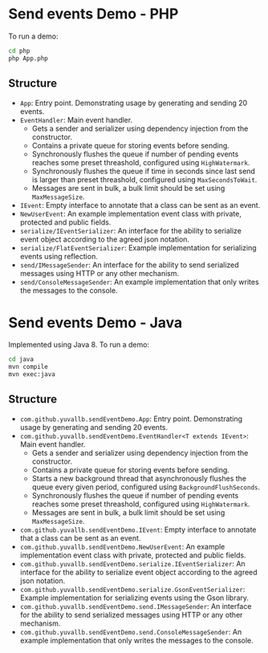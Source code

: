 # Send events Demo - PHP

To run a demo:

```bash
cd php
php App.php
```

## Structure

* `App`: Entry point. Demonstrating usage by generating and sending 20 events.
* `EventHandler`: Main event handler.
  * Gets a sender and serializer using dependency injection from the constructor.
  * Contains a private queue for storing events before sending.
  * Synchronously flushes the queue if number of pending events reaches some preset threashold, configured using  `HighWatermark`.
  * Synchronously flushes the queue if time in seconds since last send is larger than preset threashold, configured using  `MaxSecondsToWait`.
  * Messages are sent in bulk, a bulk limit should be set using `MaxMessageSize`.
* `IEvent`: Empty interface to annotate that a class can be sent as an event.
* `NewUserEvent`: An example implementation event class with private, protected and public fields.
* `serialize/IEventSerializer`: An interface for the ability to serialize event object according to the agreed json notation.
* `serialize/FlatEventSerializer`: Example implementation for serializing events using reflection.
* `send/IMessageSender`: An interface for the ability to send serialized messages using HTTP or any other mechanism.
* `send/ConsoleMessageSender`: An example implementation that only writes the messages to the console.

# Send events Demo - Java

Implemented using Java 8. To run a demo:

```bash
cd java
mvn compile
mvn exec:java
```

## Structure

* `com.github.yuvallb.sendEventDemo.App`: Entry point. Demonstrating usage by generating and sending 20 events.
* `com.github.yuvallb.sendEventDemo.EventHandler<T extends IEvent>`: Main event handler.
  * Gets a sender and serializer using dependency injection from the constructor.
  * Contains a private queue for storing events before sending.
  * Starts a new background thread that asynchronously flushes the queue every given period, configured using `BackgroundFlushSeconds`.
  * Synchronously flushes the queue if number of pending events reaches some preset threashold, configured using  `HighWatermark`.
  * Messages are sent in bulk, a bulk limit should be set using `MaxMessageSize`.
* `com.github.yuvallb.sendEventDemo.IEvent`: Empty interface to annotate that a class can be sent as an event.
* `com.github.yuvallb.sendEventDemo.NewUserEvent`: An example implementation event class with private, protected and public fields.
* `com.github.yuvallb.sendEventDemo.serialize.IEventSerializer`: An interface for the ability to serialize event object according to the agreed json notation.
* `com.github.yuvallb.sendEventDemo.serialize.GsonEventSerializer`: Example implementation for serializing events using the Gson library.
* `com.github.yuvallb.sendEventDemo.send.IMessageSender`: An interface for the ability to send serialized messages using HTTP or any other mechanism.
* `com.github.yuvallb.sendEventDemo.send.ConsoleMessageSender`: An example implementation that only writes the messages to the console.
